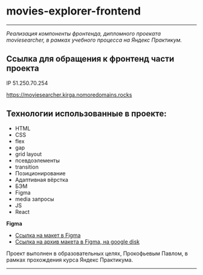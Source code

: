 # movies-explorer-frontend

***
_Реализация компоненты фронтенда, дипломного проеката moviesearcher, в рамках учебного процесса на Яндекс Практикум._

## Ссылка для обращения к фронтенд части проекта

IP  51.250.70.254

https://moviesearcher.kirga.nomoredomains.rocks

## __Технологии использованные в проекте:__

* HTML
* CSS
* flex
* gap
* grid layout
* псевдоэлементы
* transition
* Позиционирование
* Адаптивная вёрстка
* БЭМ
* Figma
* media запросы
* JS
* React

**Figma**

* [Ссылка на макет в Figma](https://www.figma.com/file/e41nxzG2fTnRBUf3DWrPGk/Diploma-(Copy)?type=design&node-id=932-3886&mode=design&t=qmzjEU3T2NT1HTF8-0)
* [Ссылка на архив макета в Figma, на google disk](https://drive.google.com/drive/folders/1mRYxwEgqXrIRCFJaqfqWfk1Odyjv2on6?usp=sharing)

Проект выполнен в образовательных целях, Прокофьевым Павлом,
в рамках прохождения курса Яндекс Практикума.

***